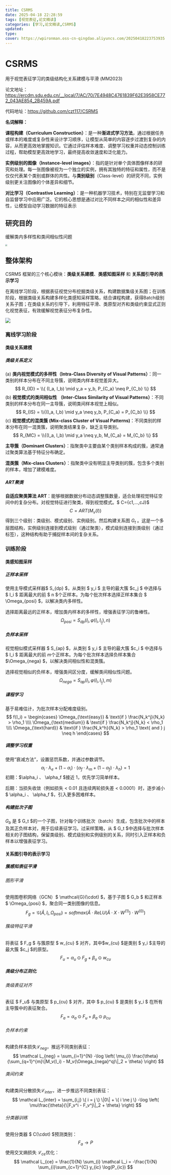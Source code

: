 ```yaml
---
title: CSRMS
date: 2025-04-18 22:28:59
tags: [视觉表征,论文精读]
categories: [学习,论文精读,CSRMS]
updated: 
type: 
cover: https://wpironman.oss-cn-qingdao.aliyuncs.com/20250418223753935.png
---
```


# CSRMS

用于视觉表征学习的类级结构化关系建模与平滑 (MM2023)

论文地址：https://ercdm.sdu.edu.cn/__local/7/AC/70/7E4948C4761839F62E3958CE772_043AE854_2B459A.pdf

代码地址：https://github.com/czt117/CSRMS

**名词解释：**

**课程构建（Curriculum Construction）**：是一种**渐进式学习方法**，通过根据任务或样本的难度或复杂性来设计学习顺序，让模型从简单的内容逐步过渡到复杂的内容，从而更高效地掌握知识。它通过评估样本难度、调整学习权重并动态控制训练过程，帮助模型更高效地学习，最终提高收敛速度和泛化能力。

**实例级别的图像（Instance-level images）**：指的是针对单个具体图像样本的研究和处理。每一张图像被视为一个独立的实例，拥有其独特的特征和属性，而不是仅仅代表某个类别或群体的共性。与**类别级别**（Class-level）的研究不同，实例级别更关注图像的个体差异和细节。

**对比学习（Contrastive Learning）**：是一种机器学习技术，特别在无监督学习和自监督学习中应用广泛。它的核心思想是通过对比不同样本之间的相似性和差异性，让模型自动学习数据的特征表示



## 研究目的

缓解类内多样性和类间相似性问题

<img src="https://wpironman.oss-cn-qingdao.aliyuncs.com/20250418224550763.png" style="zoom:40%;" />



## 整体架构

CSRMS 框架的三个核心模块：**类级关系建模**、**类感知图采样** 和 **关系图引导的表示学习**

在离线学习阶段，根据表征视觉分布挖掘类级关系，构建数据集级关系图；在训练阶段，根据类级关系构建多样化类感知采样策略，结合课程构建，获得Batch级别关系子图；在类级关系的引导下，利用特征平滑、类原型对齐和类级约束显式正则化视觉表征，有效缓解视觉表征分布复杂性。

![](https://wpironman.oss-cn-qingdao.aliyuncs.com/20250418225319281.png)

### 离线学习阶段

#### 类级关系建模

##### 类级关系定义

(a) **类内视觉模式的多样性（Intra-Class Diversity of Visual Patterns）**：同一类别的样本分布在不同主导簇，说明类内样本视觉差异大。
$$
R_{ID} = \\{ (I_a, I_b) \mid y_a = y_b, P_{C_a} \neq P_{C_b} \\}
$$
(b) **视觉模式的类间相似性 （Inter-Class Similarity of Visual Patterns）**：不同类别的样本分布在同一主导簇，说明类间样本视觉上相似。
$$
R_{IS} = \\{(I_a, I_b) \mid y_a \neq y_b, P_{C_a} = P_{C_b} \\}
$$
(c) **视觉模式的混类簇 (Mix-class Cluster of Visual Patterns)**：不同类别的样本分布在同一混类簇，说明聚类结果复杂，缺乏主导类别。
$$
R_{MC} = \\{(I_a, I_b) \mid y_a \neq y_b, M_{C_a} = M_{C_b} \\}
$$

**主导簇（Dominant Clusters）**：指聚类中主要由某个类别样本构成的簇，通常通过聚类算法基于特征分布确定。

**混类簇（Mix-class Clusters）**：指聚类中没有明显主导类别的簇，包含多个类别的样本，增加了建模难度。

##### ART聚类

**自适应聚类算法 ART**：能够根据数据分布动态调整簇数量，适合处理视觉特征空间中的复杂分布。对视觉特征进行聚类，得到视觉模式。$ C=\{c1,…,cJ\}$  
$$
 C = ART(M_v(I))
$$
得到三个级别：类级别、模式级别、实例级别。然后构建关系图 $G_t$ 。这是一个多层图结构，实例级别连接到模式级别（通过聚类），模式级别连接到类级别（通过标签），这种结构有助于捕捉样本间的复杂关系。

### 训练阶段

#### 类感知图采样

##### 正样本采样

使用主导模式采样器$ S_{dp} $，从类别 $ y_i $ 主导的最大簇 $c_j $ 中选择与 $ I_i $ 距离最大的前 $ n $个正样本。为每个批次样本选择正样本集合 $ \Omega_{posi} $，以解决类内多样性。

选择距离最远的正样本，增加类内样本的多样性，增强表征学习的鲁棒性。
$$
\Omega_{posi} = S_{dp}(I_i, \varphi(I_i, I_{i_j}), n)
$$

##### 负样本采样

视觉相似模式采样器 $ S_{ap} $，从类别 $ y_i $ 主导的最大簇 $c_i $ 中选择与 $ I_i $ 距离最大的前 $m$个正样本。为每个批次样本选择负样本集合$\Omega_{nega} $，以解决类间相似性和混类簇。

选择视觉相似的负样本，增强类间区分度，缓解类间相似性问题。
$$
\Omega_{nega} = S_{ap}(I_i, \varphi(I_i, I_{i_j}), m)
$$

##### 课程学习

基于易难估计，为批次样本分配难度级别。
$$
f(I_i) = \begin{cases} 
\Omega_{\text{easy}} & \text{if } \frac{N_k^j}{N_k} > \rho_1 \\\\ 
\Omega_{\text{medium}} & \text{if } \frac{N_k^j}{N_k} < \rho_1 \\\\ 
\Omega_{\text{hard}} & \text{if } \frac{N_k^h}{N_k} > \rho_1 \text{ and } j \neq h 
\end{cases}
$$

##### 调整学习权重

使用“衰减方法”，设置惩罚系数，并通过参数调节。
$$
α_i⋅λ_e+(1−α_i)⋅(α_f⋅λ_m+(1−α_f)⋅λ_h)=1
$$
初期：$\alpha_i $、$ \alpha_f $接近 1，优先学习简单样本。

后期：当损失收敛（例如损失 < 0.01 且连续两轮损失差 < 0.0001）时，逐步减小 $ \alpha_i $、$ \alpha_f $，引入更多困难样本。

##### 构建批次子图

$G_b$ 是 $ G_t $的一个子图，针对每个训练批次（batch）生成，包含批次中的样本及其正负样本对，用于后续表征学习。过采样策略，从 $ G_t $中选择与批次样本相关的子图结构，保留类级别、模式级别和实例级别的关系，同时引入正样本和负样本以增强表征学习。

#### 关系图引导的表示学习

##### 簇感知表征平滑

###### 图形平滑

使用图卷积网络（GCN）$ \mathcal{G}(\cdot) $，基于子图 $ G_b $ 和正样本 $ \Omega_{posi} $，聚合同一类别图像的信息。
$$
F_g=\mathcal{G}(\hat{A},I_i,Ω_{posi})=softmax(\hat{A}⋅ReLU(\hat{A}⋅X⋅W^{(1)})⋅W^{(0)})
$$


###### 簇级特征平滑

将表征 $ F_g $ 与簇原型  $ w_{cu} $ 对齐，其中$w_{cu} $是类别 $ y_i $主导的最大簇 $c_j $的原型。
$$
F_u=α_u⊙F_g+β_u⊙w_{cu}
$$

##### 类级分布正则化

###### 类级表征对齐

表征 $ F_u$ 与类原型 $ p_{cu} $ 对齐，其中 $ p_{cu} $ 是类别 $ y_i $ 在所有主导簇中的表征聚合。
$$
F_a=α_a⊙F_u+β_a⊙p_{cu}
$$

###### 负样本约束

构建负样本损失$\mathcal L_{neg}$，推远不同类别表征：
$$
\mathcal L_{neg} = \sum_{i=1}^{N} -\log \left( \mu_{i} \frac{\theta}{\sum_{q=1}^{m}\|M_v(I_i) - M_v(\Omega_{nega}^q)\|_2 + \theta} \right)
$$

###### 类间约束

构建类间分散损失$\mathcal L_{inter}$，进一步推远不同类别表征：
$$
\mathcal L_{inter} = \sum_{i,j} \{ i = j \} \|0\| + \{ i \ne j \} -\log \left( \mu\frac{\theta}{\|F_v^i - F_v^j\|_2 + \theta} \right)
$$

###### 分类器训练

使用分类器 $ C(\cdot) $预测类别：
$$
F_a →P
$$
使用交叉熵损失 $\mathcal L_{ce}$优化：
$$
\mathcal L_{ce} = \frac{1}{N} \sum_{i} \mathcal L_i = -\frac{1}{N} \sum_{i}\sum_{c=1}^{C} y_{ic} \log(P_{ic})
$$



